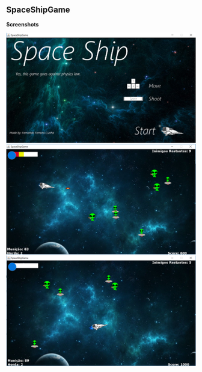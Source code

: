 ## SpaceShipGame

**Screenshots**

![screenshot 1](https://github.com/fernandofc16/SpaceShipGame/blob/master/ScreenShot/screen_shot1.png)
![screenshot 2](https://github.com/fernandofc16/SpaceShipGame/blob/master/ScreenShot/screen_shot2.png)
![screenshot 3](https://github.com/fernandofc16/SpaceShipGame/blob/master/ScreenShot/screen_shot3.png)
